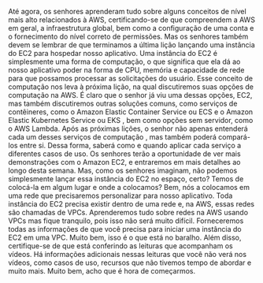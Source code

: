 Até agora, os senhores aprenderam tudo sobre alguns conceitos de nível mais alto relacionados à AWS, certificando-se de que compreendem a AWS em geral, a infraestrutura global, bem como a configuração de uma conta e o fornecimento do nível correto de permissões. Mas os senhores também devem se lembrar de que terminamos a última lição lançando uma instância do EC2 para hospedar nosso aplicativo. Uma instância do EC2 é simplesmente uma forma de computação, o que significa que ela dá ao nosso aplicativo poder na forma de CPU, memória e capacidade de rede para que possamos processar as solicitações do usuário. Esse conceito de computação nos leva à próxima lição, na qual discutiremos suas opções de computação na AWS. É claro que o senhor já viu uma dessas opções, EC2, mas também discutiremos outras soluções comuns, como serviços de contêineres, como o Amazon Elastic Container Service ou ECS e o Amazon Elastic Kubernetes Service ou EKS , bem como opções sem servidor, como o AWS Lambda. Após as próximas lições, o senhor não apenas entenderá cada um desses serviços de computação , mas também poderá compará-los entre si. Dessa forma, saberá como e quando aplicar cada serviço a diferentes casos de uso. Os senhores terão a oportunidade de ver mais demonstrações com o Amazon EC2, e entraremos em mais detalhes ao longo desta semana. Mas, como os senhores imaginam, não podemos simplesmente lançar essa instância do EC2 no espaço, certo? Temos de colocá-la em algum lugar e onde a colocamos? Bem, nós a colocamos em uma rede que precisaremos personalizar para nosso aplicativo. Toda instância do EC2 precisa existir dentro de uma rede e, na AWS, essas redes são chamadas de VPCs. Aprenderemos tudo sobre redes na AWS usando VPCs mas fique tranquilo, pois isso não será muito difícil. Forneceremos todas as informações de que você precisa para iniciar uma instância do EC2 em uma VPC. Muito bem, isso é o que está no baralho. Além disso, certifique-se de que está conferindo as leituras que acompanham os vídeos. Há informações adicionais nessas leituras que você não verá nos vídeos, como casos de uso, recursos que não tivemos tempo de abordar e muito mais. Muito bem, acho que é hora de começarmos.